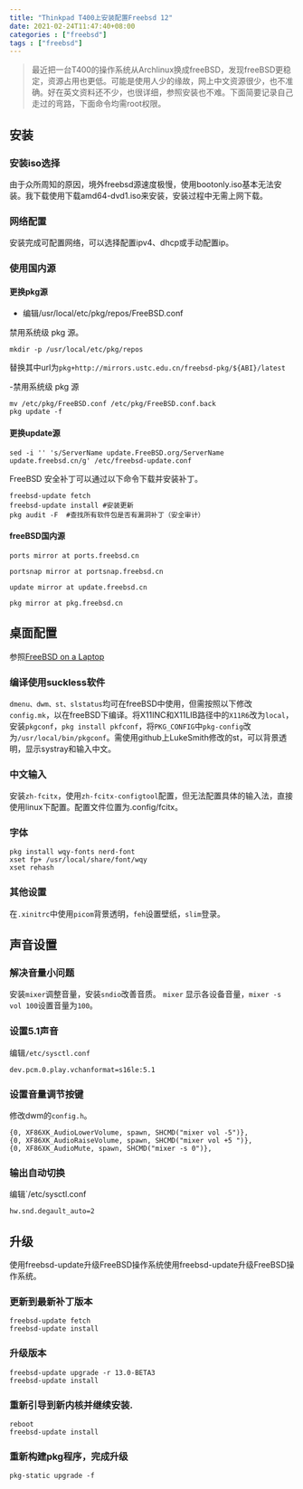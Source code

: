 ```yaml
---
title: "Thinkpad T400上安装配置Freebsd 12"
date: 2021-02-24T11:47:40+08:00
categories : ["freebsd"]
tags : ["freebsd"]
---
```

> 最近把一台T400的操作系统从Archlinux换成freeBSD，发现freeBSD更稳定，资源占用也更低。可能是使用人少的缘故，网上中文资源很少，也不准确。好在英文资料还不少，也很详细，参照安装也不难。下面简要记录自己走过的弯路，下面命令均需root权限。

## 安装
### 安装iso选择

由于众所周知的原因，境外freebsd源速度极慢，使用bootonly.iso基本无法安装。我下载使用下载amd64-dvd1.iso来安装，安装过程中无需上网下载。
### 网络配置

安装完成可配置网络，可以选择配置ipv4、dhcp或手动配置ip。
### 使用国内源

#### 更换pkg源

- 编辑/usr/local/etc/pkg/repos/FreeBSD.conf

禁用系统级 pkg 源。
```
mkdir -p /usr/local/etc/pkg/repos
```
替换其中url为`pkg+http://mirrors.ustc.edu.cn/freebsd-pkg/${ABI}/latest`

-禁用系统级 pkg 源
```
mv /etc/pkg/FreeBSD.conf /etc/pkg/FreeBSD.conf.back
pkg update -f
```
#### 更换update源
```
sed -i '' 's/ServerName update.FreeBSD.org/ServerName update.freebsd.cn/g' /etc/freebsd-update.conf
```
FreeBSD 安全补丁可以通过以下命令下载并安装补丁。
```
freebsd-update fetch
freebsd-update install #安装更新
pkg audit -F  #查找所有软件包是否有漏洞补丁（安全审计）
```
#### freeBSD国内源
```
ports mirror at ports.freebsd.cn

portsnap mirror at portsnap.freebsd.cn

update mirror at update.freebsd.cn

pkg mirror at pkg.freebsd.cn
```
## 桌面配置

参照[FreeBSD on a Laptop](https://www.c0ffee.net/blog/freebsd-on-a-laptop/)
### 编译使用suckless软件

`dmenu、dwm、st、slstatus`均可在freeBSD中使用，但需按照以下修改`config.mk`，以在freeBSD下编译。将X11INC和X11LIB路径中的`X11R6`改为`local`，安装`pkgconf`，`pkg install pkfconf`，将`PKG_CONFIG`中`pkg-config`改为`/usr/local/bin/pkgconf`。需使用github上LukeSmith修改的st，可以背景透明，显示systray和输入中文。
### 中文输入 

安装`zh-fcitx`，使用`zh-fcitx-configtool`配置，但无法配置具体的输入法，直接使用linux下配置。配置文件位置为.config/fcitx。

### 字体
```
pkg install wqy-fonts nerd-font
xset fp+ /usr/local/share/font/wqy
xset rehash
```
### 其他设置
在`.xinitrc`中使用`picom`背景透明，`feh`设置壁纸，`slim`登录。
## 声音设置

### 解决音量小问题

安装`mixer`调整音量，安装`sndio`改善音质。
`mixer` 显示各设备音量，`mixer -s vol 100`设置音量为`100`。

### 设置5.1声音
编辑`/etc/sysctl.conf`
```
dev.pcm.0.play.vchanformat=s16le:5.1
```
### 设置音量调节按键
修改dwm的`config.h`。
```
{0, XF86XK_AudioLowerVolume, spawn, SHCMD("mixer vol -5")},
{0, XF86XK_AudioRaiseVolume, spawn, SHCMD("mixer vol +5 ")},
{0, XF86XK_AudioMute, spawn, SHCMD("mixer -s 0")},
```
###  输出自动切换
编辑`/etc/sysctl.conf
```
hw.snd.degault_auto=2
```

## 升级

使用freebsd-update升级FreeBSD操作系统使用freebsd-update升级FreeBSD操作系统。
### 更新到最新补丁版本
```
freebsd-update fetch
freebsd-update install
```
### 升级版本
```
freebsd-update upgrade -r 13.0-BETA3
freebsd-update install
```
### 重新引导到新内核并继续安装.
```
reboot
freebsd-update install
```
### 重新构建pkg程序，完成升级
```
pkg-static upgrade -f
```
